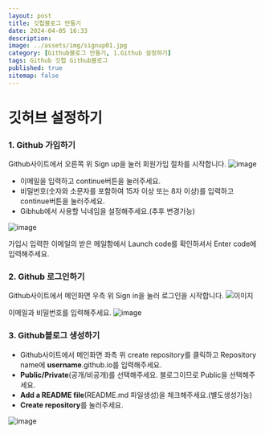 ```yaml
---
layout: post
title: 깃헙블로그 만들기
date: 2024-04-05 16:33
description: 
image: ../assets/img/signup01.jpg
category: [Github블로그 만들기, 1.Github 설정하기]
tags: Github 깃헙 Github블로그
published: true
sitemap: false
---
```



# <B>깃허브 설정하기</B>

### 1. Github 가입하기

Github사이트에서 오른쪽 위 Sign up을 눌러 회원가입 절차를 시작합니다.
![image](https://github.com/gnlgk/gnlgk.github.io/assets/161431748/fdc358de-bfa8-426b-ba49-a5ba0ff11491)

<ul>
<li>이메일을 입력하고 continue버튼을 눌러주세요.</li>
<li>비밀번호(숫자와 소문자를 포함하여 15자 이상 또는 8자 이상)를 입력하고 continue버튼을 눌러주세요.</li>
<li>Gibhub에서 사용할 닉네임을 설정해주세요.(추후 변경가능)</li>
</ul>


![image](https://github.com/gnlgk/gnlgk.github.io/assets/161431748/36768d37-de1e-42d5-9608-1eac4d83cd25)

가입시 입력한 이메일의 받은 메일함에서 Launch code를 확인하셔서 Enter code에 입력해주세요.

### 2. Github 로그인하기

Github사이트에서 메인화면 우측 위 Sign in을 눌러 로그인을 시작합니다.
![이미지](../assets/img/signup01.jpg)

이메일과 비밀번호를 입력해주세요.
![image](https://github.com/gnlgk/gnlgk.github.io/assets/161431748/47c410e8-28dd-4a1d-9113-0a8ac6c6294c)

### 3. Github블로그 생성하기

<ul>
<li>Github사이트에서 메인화면 좌측 위 create repository를 클릭하고 Repository name에 <b>username</b>.github.io를 입력해주세요.</li>
<li><b>Public/Private</b>(공개/비공개)를 선택해주세요. 블로그이므로 Public을 선택해주세요.</li>
<li><b>Add a README file</b>(README.md 파일생성)을 체크해주세요.(별도생성가능)</li>
<li><b>Create repository</b>를 눌러주세요.</li>
</ul>

![image](https://github.com/gnlgk/gnlgk.github.io/assets/161431748/1abafc41-05c6-4e31-9ca1-975386366515)
